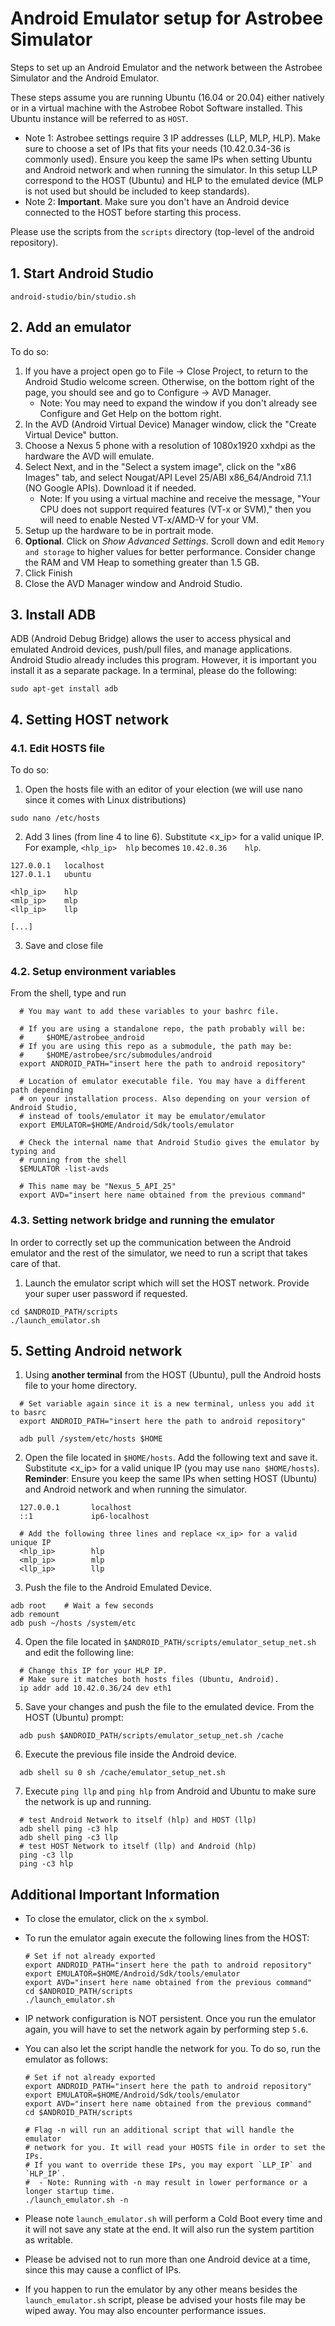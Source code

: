 # Android Emulator setup for Astrobee Simulator

Steps to set up an Android Emulator and the network between the Astrobee
Simulator and the Android Emulator.

These steps assume you are running Ubuntu (16.04 or 20.04) either natively or in a 
virtual machine with the Astrobee Robot Software installed. This Ubuntu instance will be referred to as `HOST`.
 - Note 1: Astrobee settings require 3 IP addresses (LLP, MLP, HLP). Make sure
     to choose a set of IPs that fits your needs (10.42.0.34-36 is commonly used).
     Ensure you keep the same IPs when setting Ubuntu and Android network and
     when running the simulator. In this setup LLP correspond to the HOST (Ubuntu)
     and HLP to the emulated device (MLP is not used but should be included to keep
     standards).
 - Note 2: **Important**. Make sure you don't have an Android device connected to the HOST before starting this process.

Please use the scripts from the `scripts` directory (top-level of the android
repository).

## 1. Start Android Studio

  ```shell
  android-studio/bin/studio.sh
  ```

## 2. Add an emulator

To do so:
1. If you have a project open go to File -> Close Project, to return to the Android Studio welcome screen. Otherwise, on the bottom right of the page, you should see and go to Configure -> AVD Manager.
    - Note: You may need to expand the window if you don't already see Configure and Get Help on the bottom right.
2. In the AVD (Android Virtual Device) Manager window, click the "Create Virtual
   Device" button.
3. Choose a Nexus 5 phone with a resolution of 1080x1920 xxhdpi as the hardware
   the AVD will emulate.
4. Select Next, and in the "Select a system image", click on the "x86 Images"
   tab, and select Nougat/API Level 25/ABI x86_64/Android 7.1.1 (NO Google APIs).
   Download it if needed.
    - Note: If you using a virtual machine and receive the message, "Your CPU does not support required features (VT-x or SVM)," then you will need to enable Nested VT-x/AMD-V for your VM.
5. Setup up the hardware to be in portrait mode.
6. **Optional**. Click on _Show Advanced Settings_. Scroll down and edit
   `Memory and storage` to higher values for better performance. Consider change
   the RAM and VM Heap to something greater than 1.5 GB.
7. Click Finish
8. Close the AVD Manager window and Android Studio.

## 3. Install ADB
ADB (Android Debug Bridge) allows the user to access physical and emulated
Android devices, push/pull files, and manage applications. Android Studio
already includes this program. However, it is important you install it as a
separate package. In a terminal, please do the following:

```shell
sudo apt-get install adb
```

## 4. Setting HOST network

### 4.1. Edit HOSTS file

To do so:
1. Open the hosts file with an editor of your election (we will use nano since
it comes with Linux distributions)

```shell
sudo nano /etc/hosts
```

2. Add 3 lines (from line 4 to line 6). Substitute <x_ip> for a valid unique IP.
For example, `<hlp_ip>	hlp` becomes `10.42.0.36	hlp`.

```shell
127.0.0.1	localhost
127.0.1.1	ubuntu

<hlp_ip>	hlp
<mlp_ip>	mlp
<llp_ip>	llp

[...]
```

3. Save and close file

### 4.2. Setup environment variables

From the shell, type and run
```shell
  # You may want to add these variables to your bashrc file.

  # If you are using a standalone repo, the path probably will be:
  #     $HOME/astrobee_android
  # If you are using this repo as a submodule, the path may be:
  #     $HOME/astrobee/src/submodules/android
  export ANDROID_PATH="insert here the path to android repository"

  # Location of emulator executable file. You may have a different path depending
  # on your installation process. Also depending on your version of Android Studio,
  # instead of tools/emulator it may be emulator/emulator
  export EMULATOR=$HOME/Android/Sdk/tools/emulator

  # Check the internal name that Android Studio gives the emulator by typing and
  # running from the shell
  $EMULATOR -list-avds

  # This name may be "Nexus_5_API_25"
  export AVD="insert here name obtained from the previous command"

```

### 4.3. Setting network bridge and running the emulator

In order to correctly set up the communication between the Android emulator and
the rest of the simulator, we need to run a script that takes care of that.

1. Launch the emulator script which will set the HOST network. Provide your
super user password if requested.

```shell
cd $ANDROID_PATH/scripts
./launch_emulator.sh
```

## 5. Setting Android network

1. Using **another terminal** from the HOST (Ubuntu), pull the Android hosts
file to your home directory.

```shell
  # Set variable again since it is a new terminal, unless you add it to basrc
  export ANDROID_PATH="insert here the path to android repository"

  adb pull /system/etc/hosts $HOME
```

2. Open the file located in `$HOME/hosts`. Add the following text and save it.
Substitute <x_ip> for a valid unique IP (you may use `nano $HOME/hosts`). **Reminder**:
Ensure you keep the same IPs when setting HOST (Ubuntu) and Android network and when running the simulator.

```shell
  127.0.0.1       localhost
  ::1             ip6-localhost

  # Add the following three lines and replace <x_ip> for a valid unique IP
  <hlp_ip>        hlp
  <mlp_ip>        mlp
  <llp_ip>        llp

```

3. Push the file to the Android Emulated Device.

```shell
adb root	# Wait a few seconds
adb remount
adb push ~/hosts /system/etc
```

4. Open the file located in `$ANDROID_PATH/scripts/emulator_setup_net.sh`
and edit the following line:

```shell
  # Change this IP for your HLP IP.
  # Make sure it matches both hosts files (Ubuntu, Android).
  ip addr add 10.42.0.36/24 dev eth1
```

5. Save your changes and push the file to the emulated device.
From the HOST (Ubuntu) prompt:

```shell
  adb push $ANDROID_PATH/scripts/emulator_setup_net.sh /cache
```

6. Execute the previous file inside the Android device.

```shell
  adb shell su 0 sh /cache/emulator_setup_net.sh
```

7. Execute `ping llp` and `ping hlp` from Android and Ubuntu to make sure the
network is up and running.

```shell
  # test Android Network to itself (hlp) and HOST (llp)
  adb shell ping -c3 hlp
  adb shell ping -c3 llp
  # test HOST Network to itself (llp) and Android (hlp)
  ping -c3 llp
  ping -c3 hlp
```

## Additional Important Information

 - To close the emulator, click on the `x` symbol.

 - To run the emulator again execute the following lines from the HOST:

   ```shell
   # Set if not already exported
   export ANDROID_PATH="insert here the path to android repository"
   export EMULATOR=$HOME/Android/Sdk/tools/emulator
   export AVD="insert here name obtained from the previous command"
   cd $ANDROID_PATH/scripts
   ./launch_emulator.sh
   ```

 - IP network configuration is NOT persistent. Once you run the emulator again,
   you will have to set the network again by performing step `5.6`.

 - You can also let the script handle the network for you. To do so, run the
   emulator as follows:

   ```shell
   # Set if not already exported
   export ANDROID_PATH="insert here the path to android repository"
   export EMULATOR=$HOME/Android/Sdk/tools/emulator
   export AVD="insert here name obtained from the previous command"
   cd $ANDROID_PATH/scripts

   # Flag -n will run an additional script that will handle the emulator
   # network for you. It will read your HOSTS file in order to set the IPs.
   # If you want to override these IPs, you may export `LLP_IP` and `HLP_IP`.
   #  - Note: Running with -n may result in lower performance or a longer startup time. 
   ./launch_emulator.sh -n
   ```

 - Please note `launch_emulator.sh` will perform a Cold Boot every time and it
   will not save any state at the end. It will also run the system partition as
   writable.

 - Please be advised not to run more than one Android device at a time, since
   this may cause a conflict of IPs.

 - If you happen to run the emulator by any other means besides the
   `launch_emulator.sh` script, please be advised your hosts file may be wiped
   away. You may also encounter performance issues.
